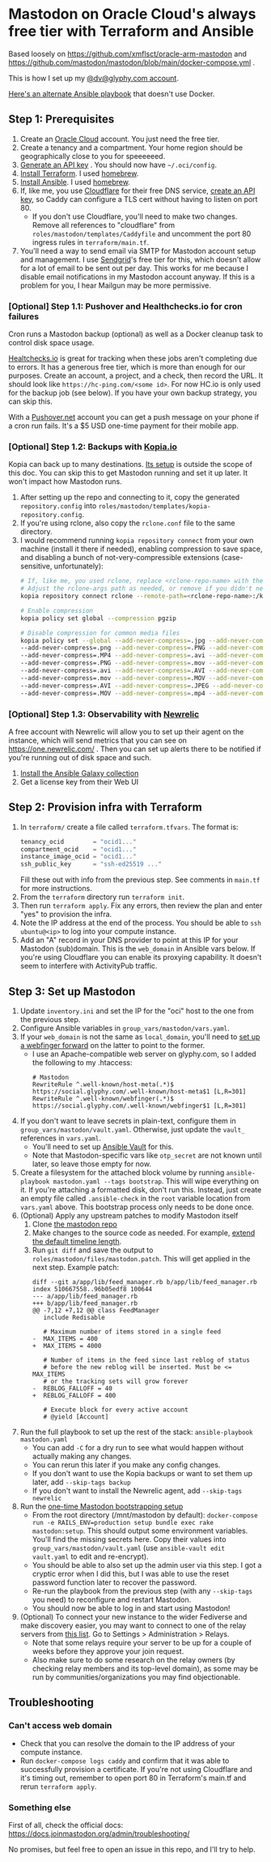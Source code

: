 # Mastodon on Oracle Cloud's always free tier with Terraform and Ansible

Based loosely on https://github.com/xmflsct/oracle-arm-mastodon and https://github.com/mastodon/mastodon/blob/main/docker-compose.yml .

This is how I set up my [@dv@glyphy.com account](https://social.glyphy.com/@dv).

[Here's an alternate Ansible playbook](https://github.com/l3ib/mastodon-ansible) that doesn't use Docker.

## Step 1: Prerequisites

1. Create an [Oracle Cloud](https://www.oracle.com/cloud/) account. You just need the free tier.
2. Create a tenancy and a compartment. Your home region should be geographically close to you for speeeeeed.
3. [Generate an API key](https://docs.oracle.com/en-us/iaas/Content/API/Concepts/apisigningkey.htm#apisigningkey_topic_How_to_Generate_an_API_Signing_Key_Console)
   . You should now have `~/.oci/config`.
4. [Install Terraform](https://developer.hashicorp.com/terraform/downloads). I used [homebrew](https://brew.sh/).
5. [Install Ansible](https://docs.ansible.com/ansible/latest/installation_guide/installation_distros.html). I
   used [homebrew](https://brew.sh/).
6. If, like me, you use [Cloudflare](https://www.cloudflare.com/) for their free DNS
   service, [create an API key](https://github.com/caddy-dns/cloudflare#authenticating), so Caddy can configure a TLS cert without having to
   listen on port 80.
    * If you don't use Cloudflare, you'll need to make two changes. Remove all references to "cloudflare" from
      `roles/mastodon/templates/Caddyfile` and uncomment the port 80 ingress rules in `terraform/main.tf`.
7. You'll need a way to send email via SMTP for Mastodon account setup and management. I use [Sendgrid](https://sendgrid.com/)'s free
   tier for this, which doesn't allow for a lot of email to be sent out per day. This works for me because I disable email notifications
   in my Mastodon account anyway. If this is a problem for you, I hear Mailgun may be more permissive.

### [Optional] Step 1.1: Pushover and Healthchecks.io for cron failures

Cron runs a Mastodon backup (optional) as well as a Docker cleanup task to control disk space usage.

[Healtchecks.io](https://healthchecks.io/) is great for tracking when these jobs aren't completing due to errors. It has a generous free
tier, which is more than enough for our purposes. Create an account, a project, and a check, then record the URL. It should look like
`https://hc-ping.com/<some id>`. For now HC.io is only used for the backup job (see below). If you have your own backup strategy, you
can skip this.

With a [Pushover.net](https://pushover.net/) account you can get a push message on your phone if a cron run fails. It's a $5 USD
one-time payment for their mobile app.

### [Optional] Step 1.2: Backups with [Kopia.io](https://kopia.io/)

Kopia can back up to many destinations. [Its setup](https://kopia.io/docs/getting-started/) is outside the scope of this doc.
You can skip this to get Mastodon running and set it up later. It won't impact how Mastodon runs.

1. After setting up the repo and connecting to it, copy the generated `repository.config`
   into `roles/mastodon/templates/kopia-repository.config`.
2. If you're using rclone, also copy the `rclone.conf` file to the same directory.
3. I would recommend running `kopia repository connect` from your own machine (install it there if needed), enabling compression to save
   space, and disabling a bunch of not-very-compressible extensions (case-sensitive, unfortunately):
    ```bash
   # If, like me, you used rclone, replace <rclone-repo-name> with the name from rclone.conf
   # Adjust the rclone-args path as needed, or remove if you didn't need rclone
   kopia repository connect rclone --remote-path=<rclone-repo-name>:/kopia --rclone-args="--config=roles/mastodon/templates/rclone.conf"
   
   # Enable compression
   kopia policy set global --compression pgzip
   
   # Disable compression for common media files
   kopia policy set --global --add-never-compress=.jpg --add-never-compress=.jpeg --add-never-compress=.JPG --add-never-compress=.JPEG 
   --add-never-compress=.png --add-never-compress=.PNG --add-never-compress=.mov --add-never-compress=.MOV --add-never-compress=.mp4 
   --add-never-compress=.MP4 --add-never-compress=.avi --add-never-compress=.AVI --add-never-compress=.JPEG --add-never-compress=.png 
   --add-never-compress=.PNG --add-never-compress=.mov --add-never-compress=.MOV --add-never-compress=.mp4 --add-never-compress=.MP4 
   --add-never-compress=.avi --add-never-compress=.AVI --add-never-compress=.JPEG --add-never-compress=.png --add-never-compress=.PNG 
   --add-never-compress=.mov --add-never-compress=.MOV --add-never-compress=.mp4 --add-never-compress=.MP4 --add-never-compress=.avi 
   --add-never-compress=.AVI --add-never-compress=.JPEG --add-never-compress=.png --add-never-compress=.PNG --add-never-compress=.mov 
   --add-never-compress=.MOV --add-never-compress=.mp4 --add-never-compress=.MP4 --add-never-compress=.avi --add-never-compress=.AVI
   ```

### [Optional] Step 1.3: Observability with [Newrelic](https://newrelic.com/)

A free account with Newrelic will allow you to set up their agent on the instance, which will send metrics that you can see on
https://one.newrelic.com/ . Then you can set up alerts there to be notified if you're running out of disk space and such.

1. [Install the Ansible Galaxy collection](https://galaxy.ansible.com/newrelic/newrelic-infra)
2. Get a license key from their Web UI

## Step 2: Provision infra with Terraform

1. In `terraform/` create a file called `terraform.tfvars`. The format is:
   ```terraform
   tenancy_ocid        = "ocid1..."
   compartment_ocid    = "ocid1..."
   instance_image_ocid = "ocid1..."
   ssh_public_key      = "ssh-ed25519 ..."
   ```
   Fill these out with info from the previous step. See comments in `main.tf` for more instructions.
2. From the `terraform` directory run `terraform init`.
3. Then run `terraform apply`. Fix any errors, then review the plan and enter "yes" to provision the infra.
4. Note the IP address at the end of the process. You should be able to `ssh ubuntu@<ip>` to log into your compute instance.
5. Add an "A" record in your DNS provider to point at this IP for your Mastodon (sub)domain. This is the `web_domain` in Ansible vars
   below. If you're using Cloudflare you can enable its proxying capability. It doesn't seem to interfere with ActivityPub traffic.

## Step 3: Set up Mastodon

1. Update `inventory.ini` and set the IP for the "oci" host to the one from the previous step.
2. Configure Ansible variables in `group_vars/mastodon/vars.yaml`.
3. If your `web_domain` is not the same as `local_domain`, you'll need
   to [set up a webfinger forward](https://docs.joinmastodon.org/admin/config/#web_domain) on the latter to point to the former.
    * I use an Apache-compatible web server on glyphy.com, so I added the following to my .htaccess:
        ```
        # Mastodon
        RewriteRule ^.well-known/host-meta(.*)$ https://social.glyphy.com/.well-known/host-meta$1 [L,R=301]
        RewriteRule ^.well-known/webfinger(.*)$ https://social.glyphy.com/.well-known/webfinger$1 [L,R=301]
        ```
4. If you don't want to leave secrets in plain-text, configure them in `group_vars/mastodon/vault.yaml`. Otherwise, just update the
   `vault_` references in `vars.yaml`.
    * You'll need to set up [Ansible Vault](https://docs.ansible.com/ansible/latest/user_guide/vault.html) for this.
    * Note that Mastodon-specific vars like `otp_secret` are not known until later, so leave those empty for now.
5. Create a filesystem for the attached block volume by running `ansible-playbook mastodon.yaml --tags bootstrap`. This will wipe
   everything on it. If you're attaching a formatted disk, don't run this. Instead, just create an empty file called `.ansible-check` in
   the `root` variable location from `vars.yaml` above. This bootstrap process only needs to be done once.
6. (Optional) Apply any upstream patches to modify Mastodon itself
   1. Clone [the mastodon repo](https://github.com/mastodon/mastodon)
   2. Make changes to the source code as needed. For example, [extend the default timeline length](https://github.com/mastodon/mastodon/issues/2301).
   3. Run `git diff` and save the output to `roles/mastodon/files/mastodon.patch`. This will get applied in the next step. Example patch:
      ```
      diff --git a/app/lib/feed_manager.rb b/app/lib/feed_manager.rb
      index 510667558..96b05edf8 100644
      --- a/app/lib/feed_manager.rb
      +++ b/app/lib/feed_manager.rb
      @@ -7,12 +7,12 @@ class FeedManager
         include Redisable
       
         # Maximum number of items stored in a single feed
      -  MAX_ITEMS = 400
      +  MAX_ITEMS = 4000
       
         # Number of items in the feed since last reblog of status
         # before the new reblog will be inserted. Must be <= MAX_ITEMS
         # or the tracking sets will grow forever
      -  REBLOG_FALLOFF = 40
      +  REBLOG_FALLOFF = 400
       
         # Execute block for every active account
         # @yield [Account]
      ```
7. Run the full playbook to set up the rest of the stack: `ansible-playbook mastodon.yaml`
    * You can add `-C` for a dry run to see what would happen without actually making any changes.
    * You can rerun this later if you make any config changes.
    * If you don't want to use the Kopia backups or want to set them up later, add `--skip-tags backup`
    * If you don't want to install the Newrelic agent, add `--skip-tags newrelic`
8. Run the [one-time Mastodon bootstrapping setup](https://docs.joinmastodon.org/admin/setup/)
    * From the root directory (/mnt/mastodon by default): `docker-compose run -e RAILS_ENV=production setup bundle exec rake
      mastodon:setup`. This should output some environment variables. You'll find the missing secrets here. Copy their values into
      `group_vars/mastodon/vault.yaml` (use `ansible-vault edit vault.yaml` to edit and re-encrypt).
    * You should be able to also set up the admin user via this step. I got a cryptic error when I did this, but I was able to use the
      reset password function later to recover the password.
    * Re-run the playbook from the previous step (with any `--skip-tags` you need) to reconfigure and restart Mastodon.
    * You should now be able to log in and start using Mastodon!
9. (Optional) To connect your new instance to the wider Fediverse and make discovery easier, you may want to connect to one of the relay 
   servers from [this list](https://joinfediverse.wiki/index.php?title=Fediverse_relays). Go to Settings > Administration > Relays.
    * Note that some relays require your server to be up for a couple of weeks before they approve your join request.
    * Also make sure to do some research on the relay owners (by checking relay members and its top-level domain), as some may be run by 
      communities/organizations you may find objectionable.

## Troubleshooting

### Can't access web domain

* Check that you can resolve the domain to the IP address of your compute instance.
* Run `docker-compose logs caddy` and confirm that it was able to successfully provision a certificate. If you're not using Cloudflare
  and it's timing out, remember to open port 80 in Terraform's main.tf and rerun `terraform apply`.

### Something else

First of all, check the official docs: https://docs.joinmastodon.org/admin/troubleshooting/

No promises, but feel free to open an issue in this repo, and I'll try to help.
